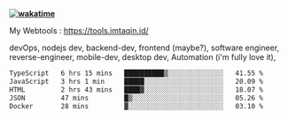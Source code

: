 **[![wakatime](https://wakatime.com/badge/user/87646243-158a-4241-a3cb-668e1fa2dbb8.svg)](https://wakatime.com/@87646243-158a-4241-a3cb-668e1fa2dbb8?style=plastic)**


My Webtools : https://tools.imtaqin.id/


devOps, nodejs dev, backend-dev, frontend (maybe?), software engineer, reverse-engineer, mobile-dev, desktop dev, Automation (i'm fully love it), 

<!--START_SECTION:waka-->

```txt
TypeScript   6 hrs 15 mins   ██████████▒░░░░░░░░░░░░░░   41.55 %
JavaScript   3 hrs 1 min     █████░░░░░░░░░░░░░░░░░░░░   20.09 %
HTML         2 hrs 43 mins   ████▓░░░░░░░░░░░░░░░░░░░░   18.07 %
JSON         47 mins         █▒░░░░░░░░░░░░░░░░░░░░░░░   05.26 %
Docker       28 mins         ▓░░░░░░░░░░░░░░░░░░░░░░░░   03.10 %
```

<!--END_SECTION:waka-->
